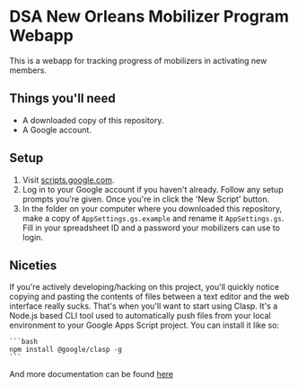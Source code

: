 # DSA New Orleans Mobilizer Program Webapp

This is a webapp for tracking progress of mobilizers in activating new members.

## Things you'll need

* A downloaded copy of this repository.
* A Google account.

## Setup

1. Visit [scripts.google.com](scripts.google.com). 
1. Log in to your Google account if you haven't already. Follow any setup prompts you're given. Once you're in click the 'New Script' button.
1. In the folder on your computer where you downloaded this repository, make a copy of `AppSettings.gs.example` and rename it `AppSettings.gs`. Fill in your spreadsheet ID and a password your mobilizers can use to login.

## Niceties

 If you're actively developing/hacking on this project, you'll quickly notice copying and pasting the contents of files between a text editor and the web interface really sucks. That's when you'll want to start using Clasp. It's a Node.js based CLI tool used to automatically push files from your local environment to your Google Apps Script project. You can install it like so:
    
    ```bash
    npm install @google/clasp -g
    ```

And more documentation can be found [here](https://developers.google.com/apps-script/guides/clasp)
